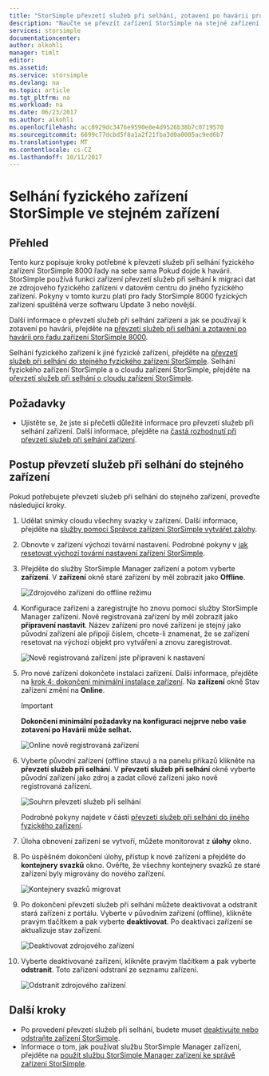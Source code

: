 ```yaml
---
title: "StorSimple převzetí služeb při selhání, zotavení po havárii pro řady 8000 zařízení | Microsoft Docs"
description: "Naučte se převzít zařízení StorSimple na stejné zařízení."
services: storsimple
documentationcenter: 
author: alkohli
manager: timlt
editor: 
ms.assetid: 
ms.service: storsimple
ms.devlang: na
ms.topic: article
ms.tgt_pltfrm: na
ms.workload: na
ms.date: 06/23/2017
ms.author: alkohli
ms.openlocfilehash: acc8929dc3476e9590e8e4d9526b38b7c0719570
ms.sourcegitcommit: 6699c77dcbd5f8a1a2f21fba3d0a0005ac9ed6b7
ms.translationtype: MT
ms.contentlocale: cs-CZ
ms.lasthandoff: 10/11/2017
---
```

# <a name="fail-over-your-storsimple-physical-device-to-same-device"></a>Selhání fyzického zařízení StorSimple ve stejném zařízení

## <a name="overview"></a>Přehled

Tento kurz popisuje kroky potřebné k převzetí služeb při selhání fyzického zařízení StorSimple 8000 řady na sebe sama Pokud dojde k havárii. StorSimple používá funkci zařízení převzetí služeb při selhání k migraci dat ze zdrojového fyzického zařízení v datovém centru do jiného fyzického zařízení. Pokyny v tomto kurzu platí pro řady StorSimple 8000 fyzických zařízení spuštěná verze softwaru Update 3 nebo novější.

Další informace o převzetí služeb při selhání zařízení a jak se používají k zotavení po havárii, přejděte na [převzetí služeb při selhání a zotavení po havárii pro řadu zařízení StorSimple 8000](storsimple-8000-device-failover-disaster-recovery.md).

Selhání fyzického zařízení k jiné fyzické zařízení, přejděte na [převzetí služeb při selhání do stejného fyzického zařízení StorSimple](storsimple-8000-device-failover-physical-device.md). Selhání fyzického zařízení StorSimple a o cloudu zařízení StorSimple, přejděte na [převzetí služeb při selhání o cloudu zařízení StorSimple](storsimple-8000-device-failover-cloud-appliance.md).


## <a name="prerequisites"></a>Požadavky

- Ujistěte se, že jste si přečetli důležité informace pro převzetí služeb při selhání zařízení. Další informace, přejděte na [častá rozhodnutí při převzetí služeb při selhání zařízení](storsimple-8000-device-failover-disaster-recovery.md).


## <a name="steps-to-fail-over-to-the-same-device"></a>Postup převzetí služeb při selhání do stejného zařízení

Pokud potřebujete převzetí služeb při selhání do stejného zařízení, proveďte následující kroky.

1. Udělat snímky cloudu všechny svazky v zařízení. Další informace, přejděte na [služby pomocí Správce zařízení StorSimple vytvářet zálohy](storsimple-8000-manage-backup-policies-u2.md).
2. Obnovte v zařízení výchozí tovární nastavení. Podrobné pokyny v [jak resetovat výchozí tovární nastavení zařízení StorSimple](storsimple-8000-manage-device-controller.md#reset-the-device-to-factory-default-settings).
3. Přejděte do služby StorSimple Manager zařízení a potom vyberte **zařízení**. V **zařízení** okně staré zařízení by měl zobrazit jako **Offline**.

    ![Zdrojového zařízení do offline režimu](./media/storsimple-8000-device-failover-disaster-recovery/failover-single-dev2.png)

4. Konfigurace zařízení a zaregistrujte ho znovu pomocí služby StorSimple Manager zařízení. Nově registrovaná zařízení by měl zobrazit jako **připravení nastavit**. Název zařízení pro nové zařízení je stejný jako původní zařízení ale připojí číslem, chcete-li znamenat, že se zařízení resetovat na výchozí objekt pro vytváření a znovu zaregistrovat.

    ![Nově registrovaná zařízení jste připraveni k nastavení](./media/storsimple-8000-device-failover-disaster-recovery/failover-single-dev3.png)
5. Pro nové zařízení dokončete instalaci zařízení. Další informace, přejděte na [krok 4: dokončení minimální instalace zařízení](storsimple-8000-deployment-walkthrough-u2.md#step-4-complete-minimum-device-setup). Na **zařízení** okně Stav zařízení změní na **Online**.

   > [!IMPORTANT]
   > **Dokončení minimální požadavky na konfiguraci nejprve nebo vaše zotavení po Havárii může selhat.**

    ![Online nově registrovaná zařízení](./media/storsimple-8000-device-failover-disaster-recovery/failover-single-dev7.png)

6. Vyberte původní zařízení (offline stavu) a na panelu příkazů klikněte na **převzetí služeb při selhání**. V **převzetí služeb při selhání** okně vyberte původní zařízení jako zdroj a zadat cílové zařízení jako nově registrovaná zařízení.

    ![Souhrn převzetí služeb při selhání](./media/storsimple-8000-device-failover-disaster-recovery/failover-single-dev11.png)

    Podrobné pokyny najdete v části [převzetí služeb při selhání do jiného fyzického zařízení](#fail-over-to-another-physical-device).

7. Úloha obnovení zařízení se vytvoří, můžete monitorovat z **úlohy** okno.

8. Po úspěšném dokončení úlohy, přístup k nové zařízení a přejděte do **kontejnery svazků** okno. Ověřte, že všechny kontejnery svazků ze staré zařízení byly migrovány do nového zařízení.

   ![Kontejnery svazků migrovat](./media/storsimple-8000-device-failover-disaster-recovery/failover-single-dev13.png)

9. Po dokončení převzetí služeb při selhání můžete deaktivovat a odstranit stará zařízení z portálu. Vyberte v původním zařízení (offline), klikněte pravým tlačítkem a pak vyberte **deaktivovat**. Po deaktivaci zařízení se aktualizuje stav zařízení.

     ![Deaktivovat zdrojového zařízení](./media/storsimple-8000-device-failover-disaster-recovery/failover-single-dev14.png)

10. Vyberte deaktivované zařízení, klikněte pravým tlačítkem a pak vyberte **odstranit**. Toto zařízení odstraní ze seznamu zařízení.

    ![Odstranit zdrojového zařízení](./media/storsimple-8000-device-failover-disaster-recovery/failover-single-dev15.png)



## <a name="next-steps"></a>Další kroky

* Po provedení převzetí služeb při selhání, budete muset [deaktivujte nebo odstraňte zařízení StorSimple](storsimple-8000-deactivate-and-delete-device.md).
* Informace o tom, jak používat službu StorSimple Manager zařízení, přejděte na [použít službu StorSimple Manager zařízení ke správě zařízení StorSimple](storsimple-8000-manager-service-administration.md).


